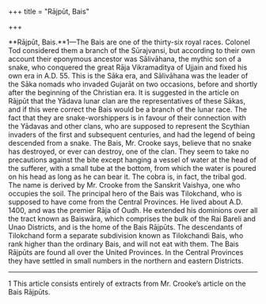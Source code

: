 +++
title = "Rājpūt, Bais"

+++

**Rājpūt, Bais.**1—The Bais are one of the thirty-six royal races. Colonel Tod considered them a branch of the Sūrajvansi, but according to their own account their eponymous ancestor was Sālivāhana, the mythic son of a snake, who conquered the great Rāja Vikramaditya of Ujjain and fixed his own era in A.D. 55. This is the Sāka era, and Sālivāhana was the leader of the Sāka nomads who invaded Gujarāt on two occasions, before and shortly after the beginning of the Christian era. It is suggested in the article on Rājpūt that the Yādava lunar clan are the representatives of these Sākas, and if this were correct the Bais would be a branch of the lunar race. The fact that they are snake-worshippers is in favour of their connection with the Yādavas and other clans, who are supposed to represent the Scythian invaders of the first and subsequent centuries, and had the legend of being descended from a snake. The Bais, Mr. Crooke says, believe that no snake has destroyed, or ever can destroy, one of the clan. They seem to take no precautions against the bite except hanging a vessel of water at the head of the sufferer, with a small tube at the bottom, from which the water is poured on his head as long as he can bear it. The cobra is, in fact, the tribal god. The name is derived by Mr. Crooke from the Sanskrit Vaishya, one who occupies the soil. The principal hero of the Bais was Tilokchand, who is supposed to have come from the Central Provinces. He lived about A.D. 1400, and was the premier Rāja of Oudh. He extended his dominions over all the tract known as Baiswāra, which comprises the bulk of the Rai Bareli and Unao Districts, and is the home of the Bais Rājpūts. The descendants of Tilokchand form a separate subdivision known as Tilokchandi Bais, who rank higher than the ordinary Bais, and will not eat with them. The Bais Rājpūts are found all over the United Provinces. In the Central Provinces they have settled in small numbers in the northern and eastern Districts. 

___________________

1 This article consists entirely of extracts from Mr. Crooke’s article on the Bais Rājpūts. 

